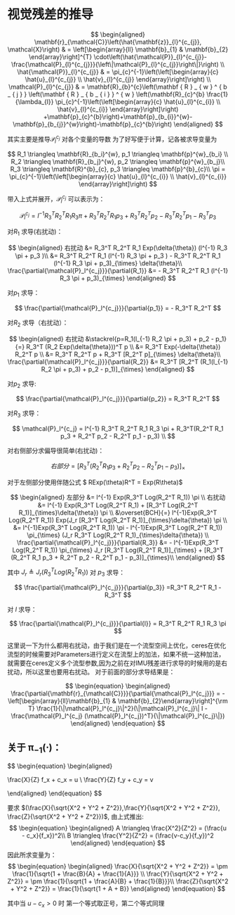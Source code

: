 # 视觉残差的推导

$$
\begin{aligned}
\mathbf{r}_{\mathcal{C}}\left(\hat{\mathbf{z}}_{l}^{c_{j}}, \mathcal{X}\right) & = \left[\begin{array}{ll}
\mathbf{b}_{1} & \mathbf{b}_{2}
\end{array}\right]^{T} \cdot\left(\hat{\mathcal{P}}_{l}^{c_{j}}-\frac{\mathcal{P}_{l}^{c_{j}}}{\left\|\mathcal{P}_{l}^{c_{j}}\right\|}\right) \\
\hat{\mathcal{P}}_{l}^{c_{j}} & = \pi_{c}^{-1}\left(\left[\begin{array}{c}
\hat{u}_{l}^{c_{j}} \\
\hat{v}_{l}^{c_{j}}
\end{array}\right]\right) \\
\mathcal{P}_{l}^{c_{j}} & = \mathbf{R}_{b}^{c}\left(\mathbf { R } _ { w } ^ { b _ { j } } \left(\mathbf { R } _ { b _ { i } } ^ { w } \left(\mathbf{R}_{c}^{b} \frac{1}{\lambda_{l}} \pi_{c}^{-1}\left(\left[\begin{array}{c}
\hat{u}_{l}^{c_{i}} \\
\hat{v}_{l}^{c_{i}}
\end{array}\right]\right)
+\mathbf{p}_{c}^{b}\right)+\mathbf{p}_{b_{i}}^{w}-\mathbf{p}_{b_{j}}^{w}\right)-\mathbf{p}_{c}^{b}\right)
\end{aligned}
$$

其实主要是推导$\mathcal{P}_l^{c_j}$ 对各个变量的导数
为了好写便于计算，记各被求导变量为

$$
    R_1 \triangleq \mathbf{R}_{b_i}^{w}, p_1 \triangleq \mathbf{p}^{w}_{b_i} \\
    R_2 \triangleq \mathbf{R}_{b_j}^{w}, p_2 \triangleq \mathbf{p}^{w}_{b_j}\\
    R_3 \triangleq \mathbf{R}^{b}_{c}, p_3 \triangleq \mathbf{p}^{b}_{c}\\
    \pi =  \pi_{c}^{-1}\left(\left[\begin{array}{c}
                    \hat{u}_{l}^{c_{i}} \\
                    \hat{v}_{l}^{c_{i}}
                    \end{array}\right]\right)
$$

带入上式并展开，$\mathcal{P}_l^{c_j}$ 可以表示为：

$$
    \mathcal{P}_l^{c_j} = l^{-1} R_3^T R_2^T R_1 R_3 \pi + R_3^T R_2^T R_1 p_3 + R_3^T R_2^T p_2 - R_3^T R_2^T p_1 - R_3^T p_3 
$$

对$R_1$ 求导(右扰动)：

$$
\begin{aligned}
    右扰动 &= R_3^T R_2^T R_1 Exp(\delta{\theta}) (l^{-1} R_3 \pi + p_3 )\\
     &= R_3^T R_2^T R_1 (l^{-1} R_3 \pi + p_3 ) - R_3^T R_2^T R_1 (l^{-1} R_3 \pi + p_3)_{\times} \delta{\theta}\\
    \frac{\partial{\mathcal{P}_l^{c_j}}}{\partial{R_1}} &=  - R_3^T R_2^T R_1 (l^{-1} R_3 \pi + p_3)_{\times}
\end{aligned}
$$

对$p_1$ 求导：

$$
\frac{\partial{\mathcal{P}_l^{c_j}}}{\partial{p_1}} =  - R_3^T R_2^T
$$

对$R_2$ 求导（右扰动）：

$$
\begin{aligned}
右扰动 &\stackrel{p=R_1(l_{-1} R_2 \pi + p_3) + p_2 - p_1}{=} R_3^T (R_2 Exp(\delta{\theta}))^T  p \\
&= R_3^T Exp(-\delta{\theta}) R_2^T p \\
&= R_3^T R_2^T p + R_3^T [R_2^T p]_{\times} \delta{\theta}\\
 \frac{\partial{\mathcal{P}_l^{c_j}}}{\partial{R_2}} &= R_3^T [R_2^T (R_1(l_{-1} R_2 \pi + p_3) + p_2 - p_1)]_{\times}
\end{aligned}
$$

对$p_2$ 求导:

$$
  \frac{\partial{\mathcal{P}_l^{c_j}}}{\partial{p_2}}   = R_3^T R_2^T
$$

对$R_3$ 求导：

$$
\mathcal{P}_l^{c_j} = l^{-1} R_3^T R_2^T R_1 R_3 \pi + R_3^T(R_2^T R_1 p_3 + R_2^T p_2 - R_2^T p_1 - p_3) \\ 
$$

对右侧部分求偏导很简单(右扰动)：

$$
右部分 = [R_3^T (R_2^T R_1 p_3 + R_2^T p_2 - R_2^T p_1 - p_3)]_{\times}
$$

对于左侧部分使用伴随公式 $ RExp(\theta)R^T = Exp(R\theta)$ 

$$
\begin{aligned}
左部分 &= l^{-1} Exp(R_3^T Log(R_2^T R_1)) \pi \\
右扰动 &= l^{-1} Exp(R_3^T Log(R_2^T R_1) + [R_3^T Log(R_2^T R_1)]_{\times}\delta{\theta}) \pi \\
&\overset{BCH}{=} l^{-1}Exp(R_3^T Log(R_2^T R_1)) Exp(J_r [R_3^T Log(R_2^T R_1)]_{\times}\delta{\theta}) \pi \\
&= l^{-1}Exp(R_3^T Log(R_2^T R_1)) \pi - l^{-1}Exp(R_3^T Log(R_2^T R_1)) \pi_{\times} (J_r R_3^T Log(R_2^T R_1)_{\times}\delta{\theta}) \\
 \frac{\partial{\mathcal{P}_l^{c_j}}}{\partial{R_3}} &= - l^{-1}Exp(R_3^T Log(R_2^T R_1)) \pi_{\times} J_r [R_3^T Log(R_2^T R_1)]_{\times} + [R_3^T (R_2^T R_1 p_3 + R_2^T p_2 - R_2^T p_1 - p_3)]_{\times}\\
\end{aligned}
$$

其中 $J_r \triangleq J_r(R_3^T Log(R_2^T R_1))$ 
对 $p_3$ 求导：

$$
\frac{\partial{\mathcal{P}_l^{c_j}}}{\partial{p_3}} =R_3^T R_2^T R_1 - R_3^T
$$

对 $l$ 求导：

$$
\frac{\partial{\mathcal{P}_l^{c_j}}}{\partial{l}} = R_3^T R_2^T R_1 R_3 \pi
$$

这里说一下为什么都用右扰动，由于我们是在一个流型空间上优化，ceres在优化流型的时候需要对Parameters进行定义在流型上的加法，如果不统一这种加法，就需要在ceres定义多个流型参数,因为之前在对IMU残差进行求导的时候用的是右扰动，所以这里也要用右扰动。
对于前面的部分求导结果是：

$$
\begin{equation}
  \begin{aligned}
    \frac{\partial{\mathbf{r}_{\mathcal{C}}}}{\partial{\mathcal{P}_l^{c_j}}} = -\left[\begin{array}{ll}\mathbf{b}_{1} & \mathbf{b}_{2}\end{array}\right]^{\rm T} \frac{1}{\|\mathcal{P}_l^{c_j}\|^2}(\|\mathcal{P}_l^{c_j}\| I  - \frac{\mathcal{P}_l^{c_j} (\mathcal{P}_l^{c_j})^T}{\|\mathcal{P}_l^{c_j}\|})
  \end{aligned}
\end{equation}
$$

## 关于 $\boldsymbol{\pi}_{-1}(\cdot)$：
$$
\begin{equation}
  \begin{aligned}
    
\frac{X}{Z} f_x + c_x = u \\
\frac{Y}{Z} f_y + c_y = v

  \end{aligned}
\end{equation}
$$

要求 $(\frac{X}{\sqrt{X^2 + Y^2 + Z^2}},\frac{Y}{\sqrt{X^2 + Y^2 + Z^2}}, \frac{Z}{\sqrt{X^2 + Y^2 + Z^2}})$, 由上式推出:
$$
\begin{equation}
  \begin{aligned}
A \triangleq \frac{X^2}{Z^2} = (\frac{u - c_x}{f_x})^2\\
B \triangleq \frac{Y^2}{Z^2} = (\frac{v-c_y}{f_y})^2
  \end{aligned}
\end{equation}
$$
因此所求变量为：
$$
\begin{equation}
  \begin{aligned}
\frac{X}{\sqrt{X^2 + Y^2 + Z^2}} = \pm \frac{1}{\sqrt{1 + \frac{B}{A} + \frac{1}{A}}} \\
\frac{Y}{\sqrt{X^2 + Y^2 + Z^2}} = \pm \frac{1}{\sqrt{1 + \frac{A}{B} + \frac{1}{B}}}\\
\frac{Z}{\sqrt{X^2 + Y^2 + Z^2}} = \frac{1}{\sqrt{1 + A + B}}
  \end{aligned}
\end{equation}
$$

其中当 $u-c_x > 0$ 时 第一个等式取正号，第二个等式同理


